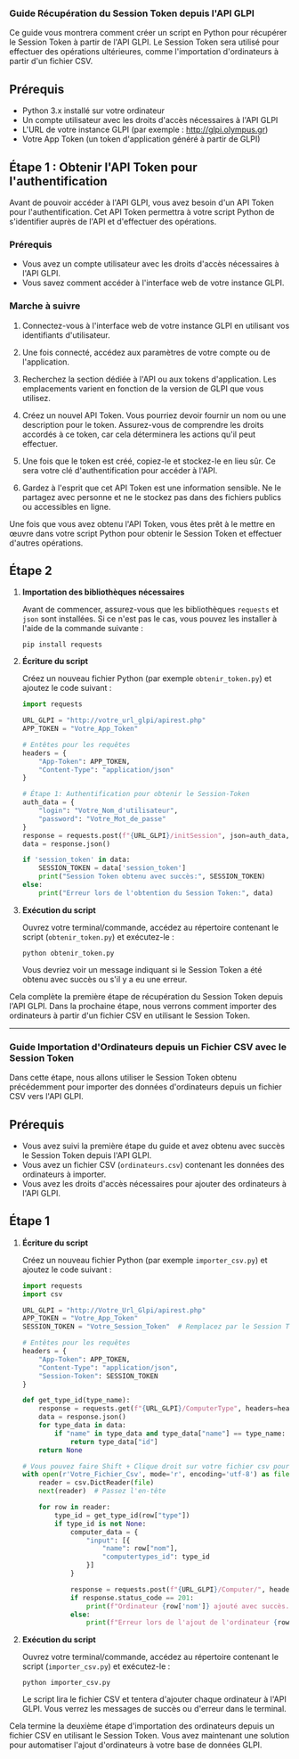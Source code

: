 

### Guide Récupération du Session Token depuis l'API GLPI

Ce guide vous montrera comment créer un script en Python pour récupérer le Session Token à partir de l'API GLPI. Le Session Token sera utilisé pour effectuer des opérations ultérieures, comme l'importation d'ordinateurs à partir d'un fichier CSV.

## Prérequis

- Python 3.x installé sur votre ordinateur
- Un compte utilisateur avec les droits d'accès nécessaires à l'API GLPI
- L'URL de votre instance GLPI (par exemple : http://glpi.olympus.gr)
- Votre App Token (un token d'application généré à partir de GLPI)

## Étape 1 : Obtenir l'API Token pour l'authentification

Avant de pouvoir accéder à l'API GLPI, vous avez besoin d'un API Token pour l'authentification. Cet API Token permettra à votre script Python de s'identifier auprès de l'API et d'effectuer des opérations.

### Prérequis

- Vous avez un compte utilisateur avec les droits d'accès nécessaires à l'API GLPI.
- Vous savez comment accéder à l'interface web de votre instance GLPI.

### Marche à suivre

1. Connectez-vous à l'interface web de votre instance GLPI en utilisant vos identifiants d'utilisateur.

2. Une fois connecté, accédez aux paramètres de votre compte ou de l'application.

3. Recherchez la section dédiée à l'API ou aux tokens d'application. Les emplacements varient en fonction de la version de GLPI que vous utilisez.

4. Créez un nouvel API Token. Vous pourriez devoir fournir un nom ou une description pour le token. Assurez-vous de comprendre les droits accordés à ce token, car cela déterminera les actions qu'il peut effectuer.

5. Une fois que le token est créé, copiez-le et stockez-le en lieu sûr. Ce sera votre clé d'authentification pour accéder à l'API.

6. Gardez à l'esprit que cet API Token est une information sensible. Ne le partagez avec personne et ne le stockez pas dans des fichiers publics ou accessibles en ligne.

Une fois que vous avez obtenu l'API Token, vous êtes prêt à le mettre en œuvre dans votre script Python pour obtenir le Session Token et effectuer d'autres opérations.


## Étape 2

1. **Importation des bibliothèques nécessaires**

    Avant de commencer, assurez-vous que les bibliothèques `requests` et `json` sont installées. Si ce n'est pas le cas, vous pouvez les installer à l'aide de la commande suivante :

    ```
    pip install requests
    ```

2. **Écriture du script**

    Créez un nouveau fichier Python (par exemple `obtenir_token.py`) et ajoutez le code suivant :

    ```python
    import requests

    URL_GLPI = "http://votre_url_glpi/apirest.php"
    APP_TOKEN = "Votre_App_Token"

    # Entêtes pour les requêtes
    headers = {
        "App-Token": APP_TOKEN,
        "Content-Type": "application/json"
    }

    # Étape 1: Authentification pour obtenir le Session-Token
    auth_data = {
        "login": "Votre_Nom_d'utilisateur",
        "password": "Votre_Mot_de_passe"
    }
    response = requests.post(f"{URL_GLPI}/initSession", json=auth_data, headers=headers)
    data = response.json()

    if 'session_token' in data:
        SESSION_TOKEN = data['session_token']
        print("Session Token obtenu avec succès:", SESSION_TOKEN)
    else:
        print("Erreur lors de l'obtention du Session Token:", data)
    ```

3. **Exécution du script**

    Ouvrez votre terminal/commande, accédez au répertoire contenant le script (`obtenir_token.py`) et exécutez-le :

    ```
    python obtenir_token.py
    ```

    Vous devriez voir un message indiquant si le Session Token a été obtenu avec succès ou s'il y a eu une erreur.

Cela complète la première étape de récupération du Session Token depuis l'API GLPI. Dans la prochaine étape, nous verrons comment importer des ordinateurs à partir d'un fichier CSV en utilisant le Session Token.

______________________________________________________________________________

### Guide Importation d'Ordinateurs depuis un Fichier CSV avec le Session Token

Dans cette étape, nous allons utiliser le Session Token obtenu précédemment pour importer des données d'ordinateurs depuis un fichier CSV vers l'API GLPI.

## Prérequis

- Vous avez suivi la première étape du guide et avez obtenu avec succès le Session Token depuis l'API GLPI.
- Vous avez un fichier CSV (`ordinateurs.csv`) contenant les données des ordinateurs à importer.
- Vous avez les droits d'accès nécessaires pour ajouter des ordinateurs à l'API GLPI.

## Étape 1

1. **Écriture du script**

    Créez un nouveau fichier Python (par exemple `importer_csv.py`) et ajoutez le code suivant :

    ```python
    import requests
    import csv

    URL_GLPI = "http://Votre_Url_Glpi/apirest.php"
    APP_TOKEN = "Votre_App_Token"
    SESSION_TOKEN = "Votre_Session_Token"  # Remplacez par le Session Token obtenu

    # Entêtes pour les requêtes
    headers = {
        "App-Token": APP_TOKEN,
        "Content-Type": "application/json",
        "Session-Token": SESSION_TOKEN
    }

    def get_type_id(type_name):
        response = requests.get(f"{URL_GLPI}/ComputerType", headers=headers)
        data = response.json()
        for type_data in data:
            if "name" in type_data and type_data["name"] == type_name:
                return type_data["id"]
        return None

	# Vous pouvez faire Shift + Clique droit sur votre fichier csv pour obtenir son            chemin d'accès
    with open(r'Votre_Fichier_Csv', mode='r', encoding='utf-8') as file: 
        reader = csv.DictReader(file)
        next(reader)  # Passez l'en-tête

        for row in reader:
            type_id = get_type_id(row["type"])
            if type_id is not None:
                computer_data = {
                    "input": [{
                        "name": row["nom"],
                        "computertypes_id": type_id
                    }]
                }

                response = requests.post(f"{URL_GLPI}/Computer/", headers=headers, json=computer_data, verify=False)
                if response.status_code == 201:
                    print(f"Ordinateur {row['nom']} ajouté avec succès.")
                else:
                    print(f"Erreur lors de l'ajout de l'ordinateur {row['nom']}. Code d'erreur : {response.status_code}")
    ```

2. **Exécution du script**

    Ouvrez votre terminal/commande, accédez au répertoire contenant le script (`importer_csv.py`) et exécutez-le :

    ```
    python importer_csv.py
    ```

    Le script lira le fichier CSV et tentera d'ajouter chaque ordinateur à l'API GLPI. Vous verrez les messages de succès ou d'erreur dans le terminal.

Cela termine la deuxième étape d'importation des ordinateurs depuis un fichier CSV en utilisant le Session Token. Vous avez maintenant une solution pour automatiser l'ajout d'ordinateurs à votre base de données GLPI.